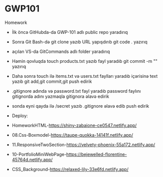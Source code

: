 # GWP101
Homework
+ İlk öncə GitHubda-da GWP-101 adlı public repo yaradırıq
+ Sonra Git Bash-də git clone yazıb URL yapışdırıb git code . yazırıq
+ açılan VS-da GitCommands adlı folder yaradırıq
+ Həmin qovluqda touch products.txt yazıb fayl yaradıb git commit -m "" yazırıq
+ Daha sonra touch ilə items.txt və users.txt faylları yaradıb içərisinə text yazıb git add,git commit,git push edirik
+ .gitignore adında və password.txt fayl yaradıb password faylını gitignorda adını yazmaqla gitignora əlavə edirik
+ sonda eyni qayda ilə /secret yazıb .gitignore əlavə edib push edirik 


+ Deploy:
+ HomeworkHTML-https://shiny-zabaione-ce0547.netlify.app/
+ 08.Css-Boxmodel-https://taupe-quokka-14141f.netlify.app/
+ 11.ResponsiveTwoSection-https://velvety-phoenix-55a172.netlify.app/
+ 10-PortfolioMiniWebPage-https://bejewelled-florentine-45764d.netlify.app/
+ CSS_Background-https://relaxed-lily-33e6fd.netlify.app/


